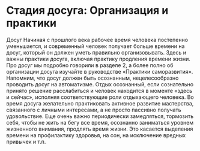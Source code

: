 # Стадия досуга: Организация и практики

Досуг
Начиная с прошлого века рабочее время человека постепенно уменьшается, и современный человек получает больше времени на досуг, который он должен уметь правильно организовывать. Здесь и важны практики досуга, включая практику продления времени жизни.
Про досуг мы подробно говорили в разделе 2, а более полно об организации досуга изучайте в руководстве «Практики саморазвития». Напомним, что досуг должен быть осознанным, нецелесообразно проводить досуг на автоматизме. Отдых осознанный, если сознательно принято решение расслабиться и человек находится в моменте «здесь и сейчас», исполняя соответствующие роли отдыхающего человека. Во время досуга желательно практиковать активное развитие мастерства, связанного с личными интересами, а не просто пассивно получать удовольствие.
Еще очень важно периодически замедляться, тормозить себя, чтобы не жить на бегу все время, осознанно заниматься уровнем жизненного внимания, продлять время жизни. Это касается выделения времени на профилактику здоровья, на сон, на исключение вредных привычек и т.п.
